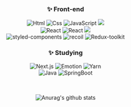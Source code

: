 <div align="center">

  ### ✨ Front-end

  <div>
    <img alt="Html" src ="https://img.shields.io/badge/HTML5-E34F26.svg?&style=round-square&logo=HTML5&logoColor=white"/>
    <img alt="Css" src ="https://img.shields.io/badge/CSS3-1572B6.svg?&style=round-square&logo=CSS3&logoColor=white"/>
    <img alt="JavaScript" src ="https://img.shields.io/badge/JavaScript-F7DF1E.svg?&style=round-square&logo=JavaScript&logoColor=black"/>
    <img src="https://img.shields.io/badge/TypeScript-3776AB?style=round-square&logo=TypeScript&logoColor=white">
  </div>

  <div>
    <img alt="React" src ="https://img.shields.io/badge/React-87CEFA.svg?&style=round-square&logo=REACT&logoColor=white"/>
    <img alt="React" src ="https://img.shields.io/badge/ReactNative-87CEFA.svg?&style=round-square&logo=REACT&logoColor=white"/>
    <img src="https://img.shields.io/badge/vue.js-4FC08D?style=round-square&logo=vue.js&logoColor=white">
  </div>
  
  <div>
    <img alt="styled-components" src ="https://img.shields.io/badge/styled-components-DB7093.svg?&style=round-square&logo=styled-components&logoColor=white"/>
    <img alt="recoil" src ="https://img.shields.io/badge/recoil-0078D4.svg?&style=round-square&logo=recoil&logoColor=white"/>
    <img alt="Redux-toolkit" src ="https://img.shields.io/badge/Redux toolkit-764ABC.svg?&style=round-square&logo=Redux&logoColor=white"/>
  </div>

  ### ✨ Studying

  <div>
     <img alt="Next.js" src ="https://img.shields.io/badge/Next.js-000000.svg?&style=round-square&logo=Next.js&logoColor=white"/>
    <img alt="Emotion" src ="https://img.shields.io/badge/Emotion-DE00A5.svg?&style=round-square&logo=Emotion&logoColor=white"/>
    <img alt="Yarn" src ="https://img.shields.io/badge/Yarn Berry-2C8EBB.svg?&style=round-square&logo=Yarn&logoColor=white"/>
  </div>
  
  <div>
    <img alt="Java" src ="https://img.shields.io/badge/Java-00599C.svg?&style=round-square&logo=JAVA&logoColor=white"/>
    <img alt="SpringBoot" src ="https://img.shields.io/badge/SpringBoot-6DB33F.svg?&style=round-square&logo=SpringBoot&logoColor=white"/>
  </div>
 
  
  <br/>
  <br/>

  ![Anurag's github stats](https://github-readme-stats.vercel.app/api?username=JeeeunOh&show_icons=true&theme=tokyonight)
  
  
</div>


